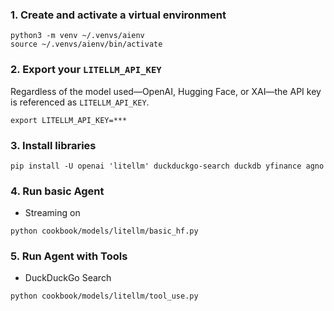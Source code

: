 ### 1. Create and activate a virtual environment

```shell
python3 -m venv ~/.venvs/aienv
source ~/.venvs/aienv/bin/activate
```

### 2. Export your `LITELLM_API_KEY`
Regardless of the model used—OpenAI, Hugging Face, or XAI—the API key is referenced as `LITELLM_API_KEY`.

```shell
export LITELLM_API_KEY=***
```

### 3. Install libraries

```shell
pip install -U openai 'litellm' duckduckgo-search duckdb yfinance agno
```

### 4. Run basic Agent

- Streaming on

```shell
python cookbook/models/litellm/basic_hf.py
```

### 5. Run Agent with Tools

- DuckDuckGo Search

```shell
python cookbook/models/litellm/tool_use.py
```